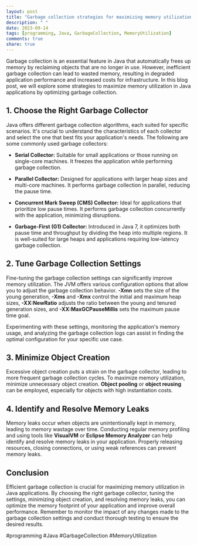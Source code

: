 ```yaml
---
layout: post
title: "Garbage collection strategies for maximizing memory utilization in Java applications"
description: " "
date: 2023-09-14
tags: [programming, Java, GarbageCollection, MemoryUtilization]
comments: true
share: true
---
```


Garbage collection is an essential feature in Java that automatically frees up memory by reclaiming objects that are no longer in use. However, inefficient garbage collection can lead to wasted memory, resulting in degraded application performance and increased costs for infrastructure. In this blog post, we will explore some strategies to maximize memory utilization in Java applications by optimizing garbage collection.

## 1. Choose the Right Garbage Collector

Java offers different garbage collection algorithms, each suited for specific scenarios. It's crucial to understand the characteristics of each collector and select the one that best fits your application's needs. The following are some commonly used garbage collectors:

- **Serial Collector:** Suitable for small applications or those running on single-core machines. It freezes the application while performing garbage collection.

- **Parallel Collector:** Designed for applications with larger heap sizes and multi-core machines. It performs garbage collection in parallel, reducing the pause time.

- **Concurrent Mark Sweep (CMS) Collector:** Ideal for applications that prioritize low pause times. It performs garbage collection concurrently with the application, minimizing disruptions.

- **Garbage-First (G1) Collector:** Introduced in Java 7, it optimizes both pause time and throughput by dividing the heap into multiple regions. It is well-suited for large heaps and applications requiring low-latency garbage collection.

## 2. Tune Garbage Collection Settings

Fine-tuning the garbage collection settings can significantly improve memory utilization. The JVM offers various configuration options that allow you to adjust the garbage collection behavior. **-Xmn** sets the size of the young generation, **-Xms** and **-Xmx** control the initial and maximum heap sizes, **-XX:NewRatio** adjusts the ratio between the young and tenured generation sizes, and **-XX:MaxGCPauseMillis** sets the maximum pause time goal.

Experimenting with these settings, monitoring the application's memory usage, and analyzing the garbage collection logs can assist in finding the optimal configuration for your specific use case.

## 3. Minimize Object Creation

Excessive object creation puts a strain on the garbage collector, leading to more frequent garbage collection cycles. To maximize memory utilization, minimize unnecessary object creation. **Object pooling** or **object reusing** can be employed, especially for objects with high instantiation costs.

## 4. Identify and Resolve Memory Leaks

Memory leaks occur when objects are unintentionally kept in memory, leading to memory wastage over time. Conducting regular memory profiling and using tools like **VisualVM** or **Eclipse Memory Analyzer** can help identify and resolve memory leaks in your application. Properly releasing resources, closing connections, or using weak references can prevent memory leaks.

## Conclusion

Efficient garbage collection is crucial for maximizing memory utilization in Java applications. By choosing the right garbage collector, tuning the settings, minimizing object creation, and resolving memory leaks, you can optimize the memory footprint of your application and improve overall performance. Remember to monitor the impact of any changes made to the garbage collection settings and conduct thorough testing to ensure the desired results.

#programming #Java #GarbageCollection #MemoryUtilization
